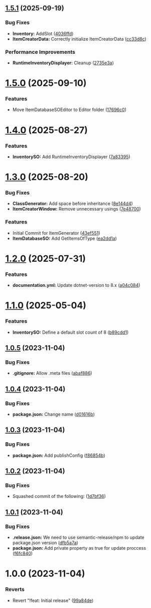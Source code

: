 ## [1.5.1](https://github.com/alimertcetin/xiv.filo.inventorysystem/compare/v1.5.0...v1.5.1) (2025-09-19)


### Bug Fixes

* **Inventory:** AddSlot ([4036ffd](https://github.com/alimertcetin/xiv.filo.inventorysystem/commit/4036ffd4d393267467b034c90fca01112a9ef266))
* **ItemCreatorData:** Correctly initialize ItemCreatorData ([cc33d8c](https://github.com/alimertcetin/xiv.filo.inventorysystem/commit/cc33d8c49a59921cd7302563413fff828b982708))


### Performance Improvements

* **RuntimeInventoryDisplayer:** Cleanup ([2735e3a](https://github.com/alimertcetin/xiv.filo.inventorysystem/commit/2735e3a86afb7b4c695eec139014ad78cabf1043))

# [1.5.0](https://github.com/alimertcetin/xiv.filo.inventorysystem/compare/v1.4.0...v1.5.0) (2025-09-10)


### Features

* Move ItemDatabaseSOEditor to Editor folder ([17696c0](https://github.com/alimertcetin/xiv.filo.inventorysystem/commit/17696c020d16bb4e3912255c6aecae4611a8495c))

# [1.4.0](https://github.com/alimertcetin/xiv.filo.inventorysystem/compare/v1.3.0...v1.4.0) (2025-08-27)


### Features

* **InventorySO:** Add RuntimeInventoryDisplayer ([7a83395](https://github.com/alimertcetin/xiv.filo.inventorysystem/commit/7a8339552cce007f89578cd20a524b0aa67e2819))

# [1.3.0](https://github.com/alimertcetin/xiv.filo.inventorysystem/compare/v1.2.0...v1.3.0) (2025-08-20)


### Bug Fixes

* **ClassGenerator:** Add space before inheritance ([8e144d4](https://github.com/alimertcetin/xiv.filo.inventorysystem/commit/8e144d44193979a1a868f05570588d441a863e8d))
* **ItemCreatorWindow:** Remove unnecessary usings ([7e48700](https://github.com/alimertcetin/xiv.filo.inventorysystem/commit/7e4870018c495dc7a195804fba223b06dd4b679d))


### Features

* Initial Commit for ItemGenerator ([43ef551](https://github.com/alimertcetin/xiv.filo.inventorysystem/commit/43ef5511a32dd8bdf45349dec0fb433a27dd54a3))
* **ItemDatabaseSO:** Add GetItemsOfType ([ea2dd1a](https://github.com/alimertcetin/xiv.filo.inventorysystem/commit/ea2dd1ade2e32eb78327182065d8c64922c1dd12))

# [1.2.0](https://github.com/alimertcetin/xiv.filo.inventorysystem/compare/v1.1.0...v1.2.0) (2025-07-31)


### Features

* **documentation.yml:** Update dotnet-version to 8.x ([a04c084](https://github.com/alimertcetin/xiv.filo.inventorysystem/commit/a04c08490080ae02f7536021e3bef92fed38eada))

# [1.1.0](https://github.com/alimertcetin/xiv.filo.inventorysystem/compare/v1.0.5...v1.1.0) (2025-05-04)


### Features

* **InventorySO:** Define a default slot count of 8 ([b89cdd1](https://github.com/alimertcetin/xiv.filo.inventorysystem/commit/b89cdd1809df728a4f21faf1843bddb4dfa4960c))

## [1.0.5](https://github.com/alimertcetin/xiv.filo.inventorysystem/compare/v1.0.4...v1.0.5) (2023-11-04)


### Bug Fixes

* **.gitignore:** Allow .meta files ([abaf886](https://github.com/alimertcetin/xiv.filo.inventorysystem/commit/abaf886d196c7e4c4a68986ed325062d94aef7da))

## [1.0.4](https://github.com/alimertcetin/xiv.filo.inventorysystem/compare/v1.0.3...v1.0.4) (2023-11-04)


### Bug Fixes

* **package.json:** Change name ([d01616b](https://github.com/alimertcetin/xiv.filo.inventorysystem/commit/d01616b090694bb5a6c76707fe2ca2e4707ecfd0))

## [1.0.3](https://github.com/alimertcetin/xiv.filo.inventorysystem/compare/v1.0.2...v1.0.3) (2023-11-04)


### Bug Fixes

* **package.json:** Add publishConfig ([f86854b](https://github.com/alimertcetin/xiv.filo.inventorysystem/commit/f86854b5734909db4402a975f0065acb8e8c02d8))

## [1.0.2](https://github.com/alimertcetin/xiv.filo.inventorysystem/compare/v1.0.1...v1.0.2) (2023-11-04)


### Bug Fixes

* Squashed commit of the following: ([1d7bf36](https://github.com/alimertcetin/xiv.filo.inventorysystem/commit/1d7bf3616a273bc6dd49fb04971806d6d581f8a7))

## [1.0.1](https://github.com/alimertcetin/xiv.filo.inventorysystem/compare/v1.0.0...v1.0.1) (2023-11-04)


### Bug Fixes

* **.release.json:** We need to use semantic-release/npm to update package.json version ([dfb5a7a](https://github.com/alimertcetin/xiv.filo.inventorysystem/commit/dfb5a7ae6a83d271564b25518b8d0a26244c2565))
* **package.json:** Add private property as true for update proccess ([f6fc840](https://github.com/alimertcetin/xiv.filo.inventorysystem/commit/f6fc8400eb09d3f9ed5e604e9479b0fac9ba52ec))

# 1.0.0 (2023-11-04)


### Reverts

* Revert "!feat: Initial release" ([99a84de](https://github.com/alimertcetin/xiv.filo.inventorysystem/commit/99a84de9cbc7eb4b08a446b92a4d3bc5710020ba))
